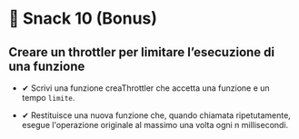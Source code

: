 # 🎯 Snack 10 (Bonus)
## Creare un throttler per limitare l’esecuzione di una funzione

+ ✔ Scrivi una funzione creaThrottler che accetta una funzione e un tempo `limite`.

+ ✔ Restituisce una nuova funzione che, quando chiamata ripetutamente, esegue l'operazione originale al massimo una volta ogni n millisecondi.

